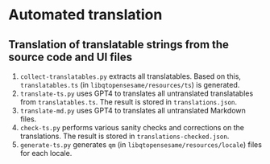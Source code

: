 # Automated translation

## Translation of translatable strings from the source code and UI files

1. `collect-translatables.py` extracts all translatables. Based on this, `translatables.ts` (in `libqtopensesame/resources/ts`) is generated.
2. `translate-ts.py` uses GPT4 to translates all untranslated translatables from `translatables.ts`. The result is stored in `translations.json`.
2. `translate-md.py` uses GPT4 to translates all untranslated Markdown files.
3. `check-ts.py` performs various sanity checks and corrections on the translations. The result is stored in `translations-checked.json`.
4. `generate-ts.py` generates `qm` (in `libqtopensesame/resources/locale`) files for each locale.

